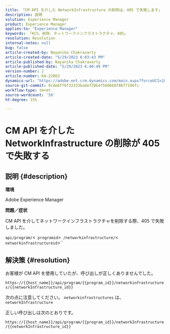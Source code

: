 ```yaml
---
title: 「CM API を介した NetworkInfrastructure の削除は、405 で失敗します」
description: 説明
solution: Experience Manager
product: Experience Manager
applies-to: "Experience Manager"
keywords: 「KCS、削除、ネットワークインフラストラクチャ、405」
resolution: Resolution
internal-notes: null
bug: false
article-created-by: Nayanika Chakravarty
article-created-date: "5/29/2023 6:03:43 PM"
article-published-by: Nayanika Chakravarty
article-published-date: "5/29/2023 6:40:49 PM"
version-number: 2
article-number: KA-22063
dynamics-url: "https://adobe-ent.crm.dynamics.com/main.aspx?forceUCI=1&pagetype=entityrecord&etn=knowledgearticle&id=04918225-4bfe-ed11-8f6e-6045bd006793"
source-git-commit: 9cde6ff6f32333badef20b4f560668f86f7106fc
workflow-type: tm+mt
source-wordcount: '58'
ht-degree: 15%

---
```


# CM API を介した NetworkInfrastructure の削除が 405 で失敗する

## 説明 {#description}


<b>環境</b>

Adobe Experience Manager

<b>問題／症状</b>

CM API を介してネットワークインフラストラクチャを削除する際、405 で失敗しました。

`api/program/`&lt;` programid`>` /networkinfrastructure/`&lt;` networkinfrastructureid`>``


## 解決策 {#resolution}


お客様が CM API を使用していたが、呼び出しが正しくありませんでした。

`https://{{host_name}}/api/program/{{program_id}}/networkinfrastructures/{{networkInfrastructure_id}}`

次の点に注意してください。 `networkinfrastructures` は、 `networkInfrastructure`

正しい呼び出しは次のとおりです。

`https://{{host_name}}/api/program/{{program_id}}/networkInfrastructure /{{networkInfrastructure_id}}`
